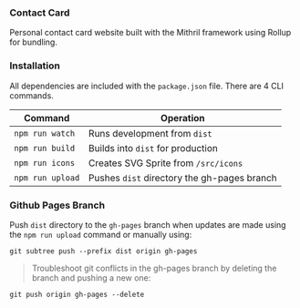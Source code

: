 ### Contact Card

Personal contact card website built with the Mithril framework using Rollup for bundling.


### Installation
All dependencies are included with the `package.json` file. There are 4 CLI commands.

|Command| Operation |
|--|--|
| `npm run watch` |  Runs development from `dist`   |
| `npm run build` |  Builds into `dist` for production |
| `npm run icons` |  Creates SVG Sprite from `/src/icons` |
| `npm run upload` | Pushes `dist` directory the gh-pages branch |


### Github Pages Branch
Push `dist` directory to the `gh-pages` branch when updates are made using the `npm run upload` command or manually using:

```
git subtree push --prefix dist origin gh-pages
```

> Troubleshoot git conflicts in the gh-pages branch by deleting the branch and pushing a new one:

```
git push origin gh-pages --delete
```
